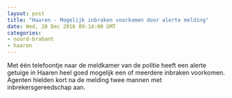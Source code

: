 ```yaml
---
layout: post
title: "Haaren - Mogelijk inbraken voorkomen door alerte melding"
date: Wed, 28 Dec 2016 09:14:00 GMT
categories: 
- noord-brabant 
- haaren 
---
```


Met één telefoontje naar de meldkamer van de politie heeft een alerte getuige in Haaren heel goed mogelijk een of meerdere inbraken voorkomen. Agenten hielden kort na de melding twee mannen met inbrekersgereedschap aan.
